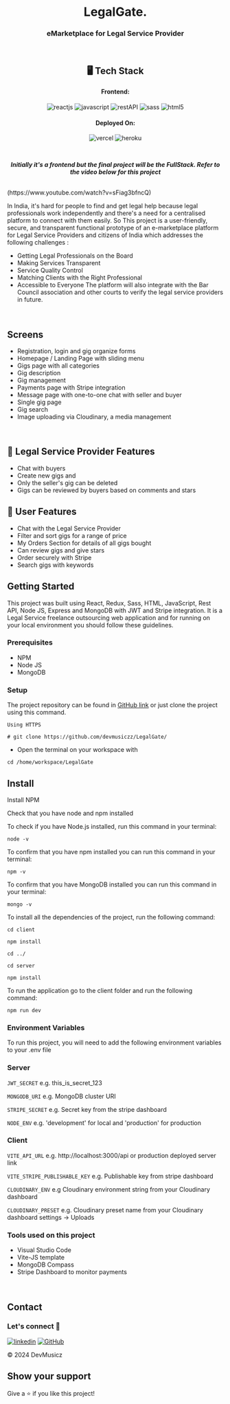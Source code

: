 <h1 align="center">LegalGate.</h1>

<h3 align="center">eMarketplace for Legal Service Provider</h3>

<br />

<h2 align="center">🖥️ Tech Stack</h2>

<h4 align="center">Frontend:</h4>

<p align="center">
  <img src="https://img.shields.io/badge/React-20232A?style=for-the-badge&logo=react&logoColor=61DAFB" alt="reactjs" />
  <img src="https://img.shields.io/badge/JavaScript-323330?style=for-the-badge&logo=javascript&logoColor=F7DF1E" alt="javascript" />
  <img src="https://img.shields.io/badge/Rest_API-02303A?style=for-the-badge&logo=react-router&logoColor=white" alt="restAPI" />
  <img src="https://img.shields.io/badge/Sass-CC6699?style=for-the-badge&logo=sass&logoColor=white" alt="sass" />
  <img src="https://img.shields.io/badge/HTML5-E34F26?style=for-the-badge&logo=html5&logoColor=white" alt="html5" />
</p>


<h4 align="center">Deployed On:</h4>

<p align="center">
  <img src="https://img.shields.io/badge/Netlify-00C7B7?style=for-the-badge&logo=netlify&logoColor=white" alt="vercel" />
  <img src="https://img.shields.io/badge/Render-430098?style=for-the-badge&logo=heroku&logoColor=white" alt="heroku" />
</p>

<br />
<p align="center">
  <em>
    <b>Initially it's a frontend but the final project will be the FullStack. Refer to the video below for this project</b>
  </em>
</p>
<br />
(https://www.youtube.com/watch?v=sFiag3bfncQ)
<br />

In India, it's hard for people to find and get legal help because legal professionals work independently and there's a need for a centralised platform to connect with them easily. 
So This project is a user-friendly, secure, and transparent functional prototype of an e-marketplace platform for Legal Service Providers and citizens of India which addresses the following challenges :
- Getting Legal Professionals on the Board
- Making Services Transparent 
- Service Quality Control
- Matching Clients with the Right Professional
- Accessible to Everyone
The platform will also integrate with the Bar Council association and other courts to verify the legal service providers in future.

<br />

## Screens

- Registration, login and gig organize forms
- Homepage / Landing Page with sliding menu
- Gigs page with all categories
- Gig description
- Gig management
- Payments page with Stripe integration
- Message page with one-to-one chat with seller and buyer
- Single gig page
- Gig search
- Image uploading via Cloudinary, a media management

<br />

## 🚀 Legal Service Provider Features

- Chat with buyers
- Create new gigs and
- Only the seller's gig can be deleted
- Gigs can be reviewed by buyers based on comments and stars

## 🚀 User Features

- Chat with the Legal Service Provider
- Filter and sort gigs for a range of price
- My Orders Section for details of all gigs bought
- Can review gigs and give stars
- Order securely with Stripe
- Search gigs with keywords

## Getting Started

This project was built using React, Redux, Sass, HTML, JavaScript, Rest API, Node JS, Express and MongoDB with JWT and Stripe integration. It is a Legal Service freelance outsourcing web application and for running on your local environment you should follow these guidelines.

### Prerequisites

- NPM
- Node JS
- MongoDB

### Setup

The project repository can be found in [GitHub link](https://github.com/devmusiczz/LegalGate) or just clone the project using this command.

```
Using HTTPS

# git clone https://github.com/devmusiczz/LegalGate/
```

- Open the terminal on your workspace with

```
cd /home/workspace/LegalGate
```

## Install

Install NPM

Check that you have node and npm installed

To check if you have Node.js installed, run this command in your terminal:

```
node -v
```

To confirm that you have npm installed you can run this command in your terminal:

```
npm -v
```

To confirm that you have MongoDB installed you can run this command in your terminal:

```
mongo -v
```

To install all the dependencies of the project, run the following command:

```
cd client

npm install

cd ../

cd server

npm install
```

To run the application go to the client folder and run the following command:

```
npm run dev
```

### Environment Variables

To run this project, you will need to add the following environment variables to your .env file

### Server

`JWT_SECRET`
e.g. this_is_secret_123

`MONGODB_URI`
e.g. MongoDB cluster URI

`STRIPE_SECRET`
e.g. Secret key from the stripe dashboard

`NODE_ENV`
e.g. 'development' for local and 'production' for production

### Client

`VITE_API_URL`
e.g. http://localhost:3000/api or production deployed server link

`VITE_STRIPE_PUBLISHABLE_KEY`
e.g. Publishable key from stripe dashboard

`CLOUDINARY_ENV`
e.g Cloudinary environment string from your Cloudinary dashboard

`CLOUDINARY_PRESET`
e.g. Cloudinary preset name from your Cloudinary dashboard settings -> Uploads

### Tools used on this project

- Visual Studio Code
- Vite-JS template
- MongoDB Compass
- Stripe Dashboard to monitor payments

<br />

## Contact

### Let's connect 🤝 <br />

[![linkedin](https://img.shields.io/badge/Dev-0077B5?style=for-the-badge&logo=linkedin&logoColor=white)](https://www.linkedin.com/in/dev-rathore-77a588212/)
[![GitHub](https://img.shields.io/badge/Dev-20232A?style=for-the-badge&logo=Github&logoColor=white)](https://github.com/devmusiczz)

© 2024 DevMusicz

## Show your support

Give a ⭐️ if you like this project!
